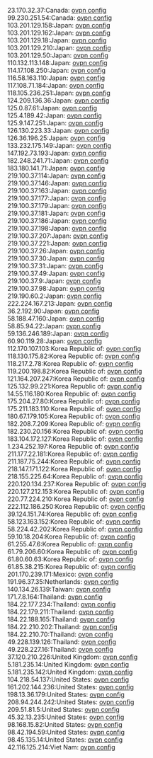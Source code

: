 23.170.32.37:Canada: [ovpn config](vpn/23_170_32_37.ovpn)  
99.230.251.54:Canada: [ovpn config](vpn/99_230_251_54.ovpn)  
103.201.129.158:Japan: [ovpn config](vpn/103_201_129_158.ovpn)  
103.201.129.162:Japan: [ovpn config](vpn/103_201_129_162.ovpn)  
103.201.129.18:Japan: [ovpn config](vpn/103_201_129_18.ovpn)  
103.201.129.210:Japan: [ovpn config](vpn/103_201_129_210.ovpn)  
103.201.129.50:Japan: [ovpn config](vpn/103_201_129_50.ovpn)  
110.132.113.148:Japan: [ovpn config](vpn/110_132_113_148.ovpn)  
114.17.108.250:Japan: [ovpn config](vpn/114_17_108_250.ovpn)  
116.58.163.110:Japan: [ovpn config](vpn/116_58_163_110.ovpn)  
117.108.71.184:Japan: [ovpn config](vpn/117_108_71_184.ovpn)  
118.105.236.251:Japan: [ovpn config](vpn/118_105_236_251.ovpn)  
124.209.136.36:Japan: [ovpn config](vpn/124_209_136_36.ovpn)  
125.0.87.61:Japan: [ovpn config](vpn/125_0_87_61.ovpn)  
125.4.189.42:Japan: [ovpn config](vpn/125_4_189_42.ovpn)  
125.9.147.251:Japan: [ovpn config](vpn/125_9_147_251.ovpn)  
126.130.223.33:Japan: [ovpn config](vpn/126_130_223_33.ovpn)  
126.36.196.25:Japan: [ovpn config](vpn/126_36_196_25.ovpn)  
133.232.175.149:Japan: [ovpn config](vpn/133_232_175_149.ovpn)  
147.192.73.193:Japan: [ovpn config](vpn/147_192_73_193.ovpn)  
182.248.241.71:Japan: [ovpn config](vpn/182_248_241_71.ovpn)  
183.180.141.71:Japan: [ovpn config](vpn/183_180_141_71.ovpn)  
219.100.37.114:Japan: [ovpn config](vpn/219_100_37_114.ovpn)  
219.100.37.146:Japan: [ovpn config](vpn/219_100_37_146.ovpn)  
219.100.37.163:Japan: [ovpn config](vpn/219_100_37_163.ovpn)  
219.100.37.177:Japan: [ovpn config](vpn/219_100_37_177.ovpn)  
219.100.37.179:Japan: [ovpn config](vpn/219_100_37_179.ovpn)  
219.100.37.181:Japan: [ovpn config](vpn/219_100_37_181.ovpn)  
219.100.37.186:Japan: [ovpn config](vpn/219_100_37_186.ovpn)  
219.100.37.198:Japan: [ovpn config](vpn/219_100_37_198.ovpn)  
219.100.37.207:Japan: [ovpn config](vpn/219_100_37_207.ovpn)  
219.100.37.221:Japan: [ovpn config](vpn/219_100_37_221.ovpn)  
219.100.37.26:Japan: [ovpn config](vpn/219_100_37_26.ovpn)  
219.100.37.30:Japan: [ovpn config](vpn/219_100_37_30.ovpn)  
219.100.37.31:Japan: [ovpn config](vpn/219_100_37_31.ovpn)  
219.100.37.49:Japan: [ovpn config](vpn/219_100_37_49.ovpn)  
219.100.37.9:Japan: [ovpn config](vpn/219_100_37_9.ovpn)  
219.100.37.98:Japan: [ovpn config](vpn/219_100_37_98.ovpn)  
219.190.60.2:Japan: [ovpn config](vpn/219_190_60_2.ovpn)  
222.224.167.213:Japan: [ovpn config](vpn/222_224_167_213.ovpn)  
36.2.192.90:Japan: [ovpn config](vpn/36_2_192_90.ovpn)  
58.188.47.160:Japan: [ovpn config](vpn/58_188_47_160.ovpn)  
58.85.94.22:Japan: [ovpn config](vpn/58_85_94_22.ovpn)  
59.136.246.189:Japan: [ovpn config](vpn/59_136_246_189.ovpn)  
60.90.119.28:Japan: [ovpn config](vpn/60_90_119_28.ovpn)  
112.170.107.103:Korea Republic of: [ovpn config](vpn/112_170_107_103.ovpn)  
118.130.175.82:Korea Republic of: [ovpn config](vpn/118_130_175_82.ovpn)  
118.217.2.78:Korea Republic of: [ovpn config](vpn/118_217_2_78.ovpn)  
119.200.198.82:Korea Republic of: [ovpn config](vpn/119_200_198_82.ovpn)  
121.164.207.247:Korea Republic of: [ovpn config](vpn/121_164_207_247.ovpn)  
125.132.99.221:Korea Republic of: [ovpn config](vpn/125_132_99_221.ovpn)  
14.55.116.180:Korea Republic of: [ovpn config](vpn/14_55_116_180.ovpn)  
175.204.27.80:Korea Republic of: [ovpn config](vpn/175_204_27_80.ovpn)  
175.211.183.110:Korea Republic of: [ovpn config](vpn/175_211_183_110.ovpn)  
180.67.179.105:Korea Republic of: [ovpn config](vpn/180_67_179_105.ovpn)  
182.208.7.209:Korea Republic of: [ovpn config](vpn/182_208_7_209.ovpn)  
182.230.20.156:Korea Republic of: [ovpn config](vpn/182_230_20_156.ovpn)  
183.104.172.127:Korea Republic of: [ovpn config](vpn/183_104_172_127.ovpn)  
1.234.252.197:Korea Republic of: [ovpn config](vpn/1_234_252_197.ovpn)  
211.177.22.181:Korea Republic of: [ovpn config](vpn/211_177_22_181.ovpn)  
211.187.75.244:Korea Republic of: [ovpn config](vpn/211_187_75_244.ovpn)  
218.147.171.122:Korea Republic of: [ovpn config](vpn/218_147_171_122.ovpn)  
218.155.225.64:Korea Republic of: [ovpn config](vpn/218_155_225_64.ovpn)  
220.120.134.237:Korea Republic of: [ovpn config](vpn/220_120_134_237.ovpn)  
220.127.212.153:Korea Republic of: [ovpn config](vpn/220_127_212_153.ovpn)  
220.77.224.210:Korea Republic of: [ovpn config](vpn/220_77_224_210.ovpn)  
222.112.186.250:Korea Republic of: [ovpn config](vpn/222_112_186_250.ovpn)  
39.124.151.74:Korea Republic of: [ovpn config](vpn/39_124_151_74.ovpn)  
58.123.163.152:Korea Republic of: [ovpn config](vpn/58_123_163_152.ovpn)  
58.224.42.202:Korea Republic of: [ovpn config](vpn/58_224_42_202.ovpn)  
59.10.18.204:Korea Republic of: [ovpn config](vpn/59_10_18_204.ovpn)  
61.255.47.6:Korea Republic of: [ovpn config](vpn/61_255_47_6.ovpn)  
61.79.206.60:Korea Republic of: [ovpn config](vpn/61_79_206_60.ovpn)  
61.80.60.63:Korea Republic of: [ovpn config](vpn/61_80_60_63.ovpn)  
61.85.38.215:Korea Republic of: [ovpn config](vpn/61_85_38_215.ovpn)  
201.170.239.171:Mexico: [ovpn config](vpn/201_170_239_171.ovpn)  
191.96.37.35:Netherlands: [ovpn config](vpn/191_96_37_35.ovpn)  
140.134.26.139:Taiwan: [ovpn config](vpn/140_134_26_139.ovpn)  
171.7.8.164:Thailand: [ovpn config](vpn/171_7_8_164.ovpn)  
184.22.177.234:Thailand: [ovpn config](vpn/184_22_177_234.ovpn)  
184.22.179.211:Thailand: [ovpn config](vpn/184_22_179_211.ovpn)  
184.22.188.165:Thailand: [ovpn config](vpn/184_22_188_165.ovpn)  
184.22.210.202:Thailand: [ovpn config](vpn/184_22_210_202.ovpn)  
184.22.210.70:Thailand: [ovpn config](vpn/184_22_210_70.ovpn)  
49.228.139.126:Thailand: [ovpn config](vpn/49_228_139_126.ovpn)  
49.228.227.16:Thailand: [ovpn config](vpn/49_228_227_16.ovpn)  
37.120.210.226:United Kingdom: [ovpn config](vpn/37_120_210_226.ovpn)  
5.181.235.14:United Kingdom: [ovpn config](vpn/5_181_235_14.ovpn)  
5.181.235.142:United Kingdom: [ovpn config](vpn/5_181_235_142.ovpn)  
104.218.54.137:United States: [ovpn config](vpn/104_218_54_137.ovpn)  
161.202.144.236:United States: [ovpn config](vpn/161_202_144_236.ovpn)  
198.13.36.179:United States: [ovpn config](vpn/198_13_36_179.ovpn)  
208.94.244.242:United States: [ovpn config](vpn/208_94_244_242.ovpn)  
209.51.81.5:United States: [ovpn config](vpn/209_51_81_5.ovpn)  
45.32.13.235:United States: [ovpn config](vpn/45_32_13_235.ovpn)  
98.168.15.82:United States: [ovpn config](vpn/98_168_15_82.ovpn)  
98.42.194.59:United States: [ovpn config](vpn/98_42_194_59.ovpn)  
98.45.135.14:United States: [ovpn config](vpn/98_45_135_14.ovpn)  
42.116.125.214:Viet Nam: [ovpn config](vpn/42_116_125_214.ovpn)  
